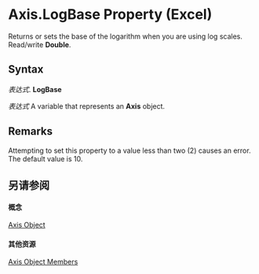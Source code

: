 
# Axis.LogBase Property (Excel)

Returns or sets the base of the logarithm when you are using log scales. Read/write  **Double**.


## Syntax

 _表达式_. **LogBase**

 _表达式_ A variable that represents an **Axis** object.


## Remarks

Attempting to set this property to a value less than two (2) causes an error. The default value is 10.


## 另请参阅


#### 概念


[Axis Object](7e08c61b-90f4-8d91-0ee2-84283d10b324.md)
#### 其他资源


[Axis Object Members](http://msdn.microsoft.com/library/2b60f79e-339d-a6cf-7ec6-a915b550c634%28Office.15%29.aspx)